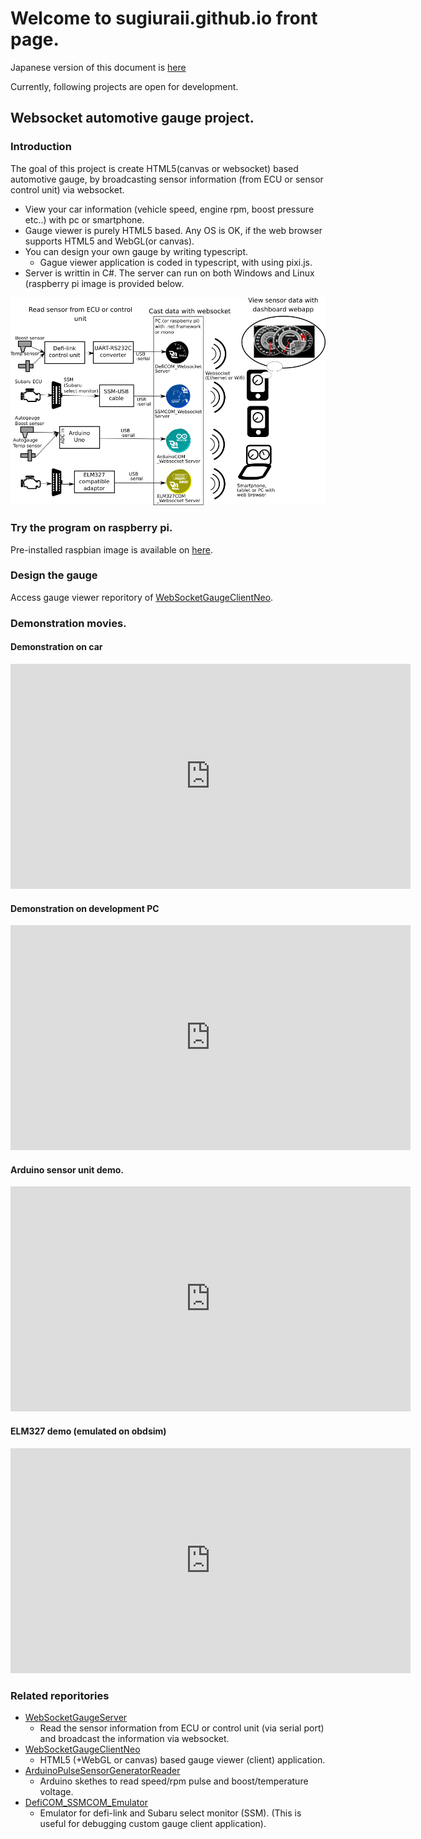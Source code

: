 # Welcome to sugiuraii.github.io front page.

Japanese version of this document is [here](./README.ja.html)

Currently, following projects are open for development.

## Websocket automotive gauge project.
### Introduction
The goal of this project is create HTML5(canvas or websocket) based automotive gauge, by broadcasting sensor information (from ECU or sensor control unit) via websocket.

* View your car information (vehicle speed, engine rpm, boost pressure etc..) with pc or smartphone.
* Gauge viewer is purely HTML5 based. Any OS is OK, if the web browser supports HTML5 and WebGL(or canvas).
* You can design your own gauge by writing typescript.
	* Gague viewer application is coded in typescript, with using pixi.js.
* Server is writtin in C#. The server can run on both Windows and Linux (raspberry pi image is provided below.

![Websocket gauge diagram](./WebsocketGaugeDiagram.png)

### Try the program on raspberry pi.
Pre-installed raspbian image is available on [here](https://sugiuraii.github.io/WebSocketGaugeServer/RasobianImageSetup.html).

### Design the gauge
Access gauge viewer reporitory of [WebSocketGaugeClientNeo](https://sugiuraii.github.io/WebSocketGaugeClientNeo/).

### Demonstration movies.
#### Demonstration on car
<iframe width="640" height="360" src="https://www.youtube.com/embed/QCOYLCIrU_s" frameborder="0" allow="autoplay; encrypted-media" allowfullscreen></iframe>

#### Demonstration on development PC
<iframe width="640" height="360" src="https://www.youtube.com/embed/pAk8FpmZctI" frameborder="0" allow="autoplay; encrypted-media" allowfullscreen></iframe>

#### Arduino sensor unit demo.
<iframe width="640" height="360" src="https://www.youtube.com/embed/HvkB07k6gMc" frameborder="0" allow="autoplay; encrypted-media" allowfullscreen></iframe>

#### ELM327 demo (emulated on obdsim)
<iframe width="640" height="360" src="https://www.youtube.com/embed/l_niGjlkpQ4" frameborder="0" allow="autoplay; encrypted-media" allowfullscreen></iframe>

### Related reporitories
* [WebSocketGaugeServer](https://sugiuraii.github.io/WebSocketGaugeServer/)
	* Read the sensor information from ECU or control unit (via serial port) and broadcast the information via websocket.
* [WebSocketGaugeClientNeo](https://sugiuraii.github.io/WebSocketGaugeClientNeo/)
	* HTML5 (+WebGL or canvas) based gauge viewer (client) application.
* [ArduinoPulseSensorGeneratorReader](https://sugiuraii.github.io/ArduinoPulseSensorGeneratorReader/)
	* Arduino skethes to read speed/rpm pulse and boost/temperature voltage.
* [DefiCOM_SSMCOM_Emulator](https://sugiuraii.github.io/DefiCOM_SSMCOM_Emulator/)
	* Emulator for defi-link and Subaru select monitor (SSM). (This is useful for debugging custom gauge client application).

